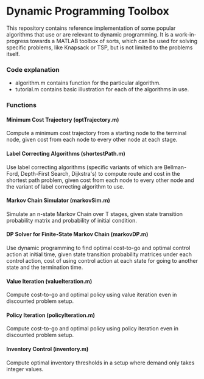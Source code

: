 # Dynamic Programming Toolbox

This repository contains reference implementation of some popular algorithms that use or are relevant to dynamic programming. It is a work-in-progress towards a MATLAB toolbox of sorts, which can be used for solving specific problems, like Knapsack or TSP, but is not limited to the problems itself.

### Code explanation
- algorithm.m contains function for the particular algorithm.
- tutorial.m contains basic illustration for each of the algorithms in use.

### Functions
#### Minimum Cost Trajectory (optTrajectory.m)
Compute a minimum cost trajectory from a starting node to the terminal node, given cost from each node to every other node at each stage.

#### Label Correcting Algorithms (shortestPath.m)
Use label correcting algorithms (specific variants of which are Bellman-Ford, Depth-First Search, Dijkstra's) to compute route and cost in the shortest path problem, given cost from each node to every other node and the variant of label correcting algorithm to use.

#### Markov Chain Simulator (markovSim.m)
Simulate an n-state Markov Chain over T stages, given state transition probability matrix and probability of initial condition.

#### DP Solver for Finite-State Markov Chain (markovDP.m)
Use dynamic programming to find optimal cost-to-go and optimal control action at initial time, given state transition probability matrices under each control action, cost of using control action at each state for going to another state and the termination time.

#### Value Iteration (valueIteration.m)
Compute cost-to-go and optimal policy using value iteration even in discounted problem setup.

#### Policy Iteration (policyIteration.m)
Compute cost-to-go and optimal policy using policy iteration even in discounted problem setup.

#### Inventory Control (inventory.m)
Compute optimal inventory thresholds in a setup where demand only takes integer values.